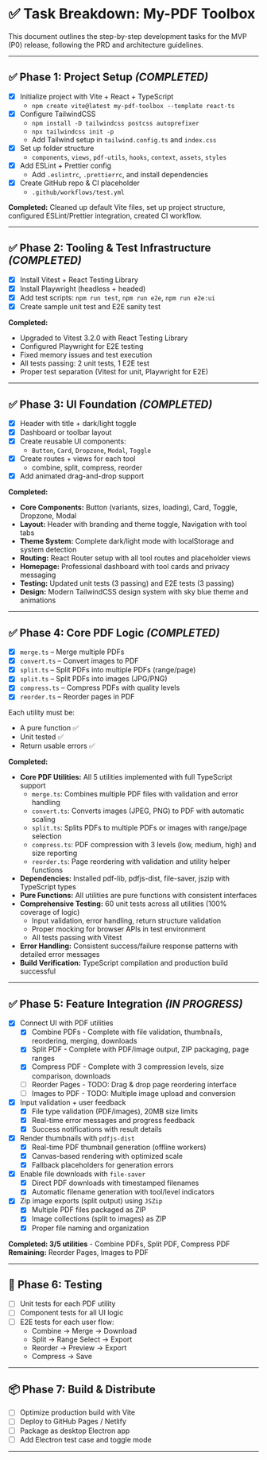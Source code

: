 # ✅ Task Breakdown: My-PDF Toolbox

This document outlines the step-by-step development tasks for the MVP (P0) release, following the PRD and architecture guidelines.

---

## ✅ Phase 1: Project Setup *(COMPLETED)*
- [x] Initialize project with Vite + React + TypeScript
  - `npm create vite@latest my-pdf-toolbox --template react-ts`
- [x] Configure TailwindCSS
  - `npm install -D tailwindcss postcss autoprefixer`
  - `npx tailwindcss init -p`
  - Add Tailwind setup in `tailwind.config.ts` and `index.css`
- [x] Set up folder structure
  - `components`, `views`, `pdf-utils`, `hooks`, `context`, `assets`, `styles`
- [x] Add ESLint + Prettier config
  - Add `.eslintrc`, `.prettierrc`, and install dependencies
- [x] Create GitHub repo & CI placeholder
  - `.github/workflows/test.yml`

**Completed:** Cleaned up default Vite files, set up project structure, configured ESLint/Prettier integration, created CI workflow.

---

## ✅ Phase 2: Tooling & Test Infrastructure *(COMPLETED)*
- [x] Install Vitest + React Testing Library
- [x] Install Playwright (headless + headed)
- [x] Add test scripts: `npm run test`, `npm run e2e`, `npm run e2e:ui`
- [x] Create sample unit test and E2E sanity test

**Completed:** 
- Upgraded to Vitest 3.2.0 with React Testing Library
- Configured Playwright for E2E testing
- Fixed memory issues and test execution
- All tests passing: 2 unit tests, 1 E2E test
- Proper test separation (Vitest for unit, Playwright for E2E)

---

## ✅ Phase 3: UI Foundation *(COMPLETED)*
- [x] Header with title + dark/light toggle
- [x] Dashboard or toolbar layout
- [x] Create reusable UI components:
  - `Button`, `Card`, `Dropzone`, `Modal`, `Toggle`
- [x] Create routes + views for each tool
  - combine, split, compress, reorder
- [x] Add animated drag-and-drop support

**Completed:**
- **Core Components:** Button (variants, sizes, loading), Card, Toggle, Dropzone, Modal
- **Layout:** Header with branding and theme toggle, Navigation with tool tabs
- **Theme System:** Complete dark/light mode with localStorage and system detection
- **Routing:** React Router setup with all tool routes and placeholder views
- **Homepage:** Professional dashboard with tool cards and privacy messaging
- **Testing:** Updated unit tests (3 passing) and E2E tests (3 passing)
- **Design:** Modern TailwindCSS design system with sky blue theme and animations

---

## ✅ Phase 4: Core PDF Logic *(COMPLETED)*
- [x] `merge.ts` – Merge multiple PDFs
- [x] `convert.ts` – Convert images to PDF
- [x] `split.ts` – Split PDFs into multiple PDFs (range/page)
- [x] `split.ts` – Split PDFs into images (JPG/PNG)
- [x] `compress.ts` – Compress PDFs with quality levels
- [x] `reorder.ts` – Reorder pages in PDF

Each utility must be:
- A pure function ✅
- Unit tested ✅
- Return usable errors ✅

**Completed:**
- **Core PDF Utilities:** All 5 utilities implemented with full TypeScript support
  - `merge.ts`: Combines multiple PDF files with validation and error handling
  - `convert.ts`: Converts images (JPEG, PNG) to PDF with automatic scaling
  - `split.ts`: Splits PDFs to multiple PDFs or images with range/page selection
  - `compress.ts`: PDF compression with 3 levels (low, medium, high) and size reporting
  - `reorder.ts`: Page reordering with validation and utility helper functions
- **Dependencies:** Installed pdf-lib, pdfjs-dist, file-saver, jszip with TypeScript types
- **Pure Functions:** All utilities are pure functions with consistent interfaces
- **Comprehensive Testing:** 60 unit tests across all utilities (100% coverage of logic)
  - Input validation, error handling, return structure validation
  - Proper mocking for browser APIs in test environment
  - All tests passing with Vitest
- **Error Handling:** Consistent success/failure response patterns with detailed error messages
- **Build Verification:** TypeScript compilation and production build successful

---

## ✅ Phase 5: Feature Integration *(IN PROGRESS)*
- [x] Connect UI with PDF utilities
  - [x] Combine PDFs - Complete with file validation, thumbnails, reordering, merging, downloads
  - [x] Split PDF - Complete with PDF/image output, ZIP packaging, page ranges
  - [x] Compress PDF - Complete with 3 compression levels, size comparison, downloads
  - [ ] Reorder Pages - TODO: Drag & drop page reordering interface
  - [ ] Images to PDF - TODO: Multiple image upload and conversion
- [x] Input validation + user feedback
  - [x] File type validation (PDF/images), 20MB size limits
  - [x] Real-time error messages and progress feedback
  - [x] Success notifications with result details
- [x] Render thumbnails with `pdfjs-dist`
  - [x] Real-time PDF thumbnail generation (offline workers)
  - [x] Canvas-based rendering with optimized scale
  - [x] Fallback placeholders for generation errors
- [x] Enable file downloads with `file-saver`
  - [x] Direct PDF downloads with timestamped filenames
  - [x] Automatic filename generation with tool/level indicators
- [x] Zip image exports (split output) using `JSZip`
  - [x] Multiple PDF files packaged as ZIP
  - [x] Image collections (split to images) as ZIP
  - [x] Proper file naming and organization

**Completed: 3/5 utilities** - Combine PDFs, Split PDF, Compress PDF
**Remaining:** Reorder Pages, Images to PDF

---

## 🧪 Phase 6: Testing
- [ ] Unit tests for each PDF utility
- [ ] Component tests for all UI logic
- [ ] E2E tests for each user flow:
  - Combine → Merge → Download
  - Split → Range Select → Export
  - Reorder → Preview → Export
  - Compress → Save

---

## 📦 Phase 7: Build & Distribute
- [ ] Optimize production build with Vite
- [ ] Deploy to GitHub Pages / Netlify
- [ ] Package as desktop Electron app
- [ ] Add Electron test case and toggle mode

---
